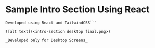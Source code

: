 # Sample Intro Section Using React

```text
Developed using React and TailwindCSS```

![alt text](<intro-section desktop final.png>)

_Developed only for Desktop Screens_